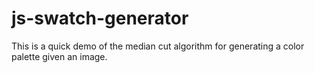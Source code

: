 # js-swatch-generator
This is a quick demo of the median cut algorithm for generating a color palette given an image.

